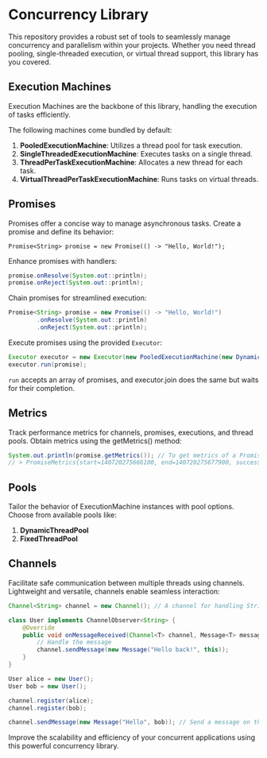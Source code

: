 # Concurrency Library
This repository provides a robust set of tools to seamlessly manage concurrency and parallelism within your projects.
Whether you need thread pooling, single-threaded execution, or virtual thread support, this library has you covered.

## Execution Machines
Execution Machines are the backbone of this library, handling the execution of tasks efficiently.

The following machines come bundled by default:

1. **PooledExecutionMachine**: Utilizes a thread pool for task execution.
2. **SingleThreadedExecutionMachine**: Executes tasks on a single thread.
3. **ThreadPerTaskExecutionMachine**: Allocates a new thread for each task.
4. **VirtualThreadPerTaskExecutionMachine**: Runs tasks on virtual threads.

## Promises
Promises offer a concise way to manage asynchronous tasks. Create a promise and define its behavior:

`Promise<String> promise = new Promise(() -> "Hello, World!");`

Enhance promises with handlers:

```java
promise.onResolve(System.out::println);
promise.onReject(System.out::println);
```

Chain promises for streamlined execution:

```java
Promise<String> promise = new Promise(() -> "Hello, World!")
        .onResolve(System.out::println)
        .onReject(System.out::println);
```

Execute promises using the provided `Executor`:

```java
Executor executor = new Executor(new PooledExecutionMachine(new DynamicThreadPool()));
executor.run(promise);
```
`run` accepts an array of promises, and executor.join does the same but waits for their completion.

## Metrics
Track performance metrics for channels, promises, executions, and thread pools. Obtain metrics using the getMetrics() method:
```java
System.out.println(promise.getMetrics()); // To get metrics of a Promise
// > PromiseMetrics{start=140720275666100, end=140720275677900, success=true, executionTime=11800, memoryUsage=0, errorDetails='', stackTrace=[]}
```

## Pools
Tailor the behavior of ExecutionMachine instances with pool options. Choose from available pools like:

1. **DynamicThreadPool**
2. **FixedThreadPool**

## Channels
Facilitate safe communication between multiple threads using channels. Lightweight and versatile, channels enable seamless interaction:

```java
Channel<String> channel = new Channel(); // A channel for handling String messages

class User implements ChannelObserver<String> {
    @Override
    public void onMessageReceived(Channel<T> channel, Message<T> message) {
        // Handle the message
        channel.sendMessage(new Message("Hello back!", this));
    }
}

User alice = new User();
User bob = new User();

channel.register(alice);
channel.register(bob);

channel.sendMessage(new Message("Hello", bob)); // Send a message on the channel from bob
```

Improve the scalability and efficiency of your concurrent applications using this powerful concurrency library.